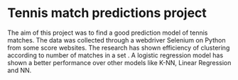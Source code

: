 # Tennis match predictions project

The aim of this project was to find a good prediction model of tennis matches. The data was collected through a webdriver Selenium on Python from some score websites. The research has shown efficiency of clustering according to number of matches in a set . A logistic regression model has shown a better performance over other models like K-NN, Linear Regression and NN.
